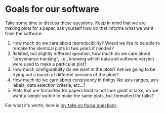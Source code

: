 # Goals for our software

Take some time to discuss these questions.   Keep in mind that we are making plots for a paper, ask yourself how do that informs what we want from the software.

1. How much do we care about reproducibility?  Would we like to be able to remake the identical plots in two years if needed?
2. Related, but slightly different question, how much do we care about "provenance tracking", i.e., knowing which data and software version were used to make a particular plot?
3. How much configurability do we want in the plots?  Are we going to be trying out a bunch of different versions of the plots?
4. How much do we care about consistency in things like axis ranges, axis labels, data selection criteria, etc...?
5. Plots that are formatted for papers tend to not look great in talks, do we want a simple switch to make the same plots, but formatted for talks?

For what it's worth, here is [my take on those questions](02_answers.md)
